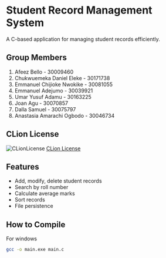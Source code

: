 # Student Record Management System

A C-based application for managing student records efficiently.

## Group Members
1. Afeez Bello - 30009460
2. Chukwuemeka Daniel Eleke - 30171738
3. Emmanuel Chijioke Nwokike - 30081055
4. Emmanuel Adejumo - 30039921
5. Umar Yusuf Adamu - 30163225
6. Joan Agu - 30070857
7. Dalla Samuel - 30075797
8. Anastasia Amarachi Ogbodo - 30046734


## CLion License
![CLionLicense](https://github.com/user-attachments/assets/478b4b44-92aa-49e7-a296-59ce356a8e70)
[CLion License](https://github.com/user-attachments/assets/478b4b44-92aa-49e7-a296-59ce356a8e70)

## Features
- Add, modify, delete student records
- Search by roll number
- Calculate average marks
- Sort records
- File persistence

## How to Compile

For windows

```bash
gcc -o main.exe main.c